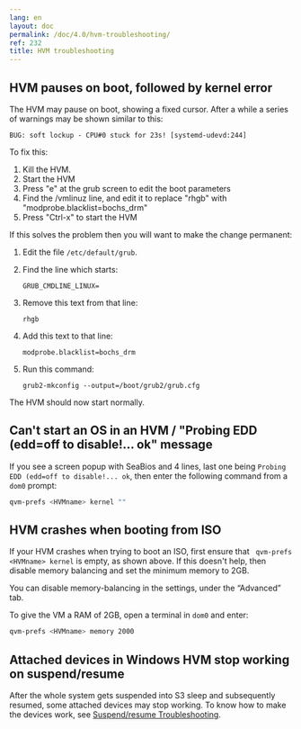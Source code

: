 ```yaml
---
lang: en
layout: doc
permalink: /doc/4.0/hvm-troubleshooting/
ref: 232
title: HVM troubleshooting
---
```


## HVM pauses on boot, followed by kernel error

The HVM may pause on boot, showing a fixed cursor.
After a while a series of warnings may be shown similar to this:

`
    BUG: soft lockup - CPU#0 stuck for 23s! [systemd-udevd:244]
`

To fix this:

1. Kill the HVM.
1. Start the HVM
1. Press "e" at the grub screen to edit the boot parameters
1. Find the /vmlinuz line, and edit it to replace "rhgb" with "modprobe.blacklist=bochs_drm"
1. Press "Ctrl-x" to start the HVM

If this solves the problem then you will want to make the change permanent:

1. Edit the file `/etc/default/grub`.
1. Find the line which starts:

    ~~~
    GRUB_CMDLINE_LINUX=
    ~~~

1. Remove this text from that line:

    ~~~
    rhgb
    ~~~

1. Add this text to that line:

    ~~~
    modprobe.blacklist=bochs_drm
    ~~~

1. Run this command:

    ~~~
    grub2-mkconfig --output=/boot/grub2/grub.cfg
    ~~~

The HVM should now start normally.

## Can't start an OS in an HVM / "Probing EDD (edd=off to disable!... ok" message

If you see a screen popup with SeaBios and 4 lines, last one being `Probing EDD (edd=off to disable!... ok`, then enter the following command from a `dom0` prompt:

```sh
qvm-prefs <HVMname> kernel ""
```

## HVM crashes when booting from ISO

If your HVM crashes when trying to boot an ISO, first ensure that ` qvm-prefs <HVMname> kernel` is empty, as shown above.
If this doesn't help, then disable memory balancing and set the minimum memory to 2GB.

You can disable memory-balancing in the settings, under the “Advanced” tab.

To give the VM a RAM of 2GB, open a terminal in `dom0` and enter:

```sh
qvm-prefs <HVMname> memory 2000
```

## Attached devices in Windows HVM stop working on suspend/resume

After the whole system gets suspended into S3 sleep and subsequently resumed, some attached devices may stop working. To know how to make the devices work, see [Suspend/resume Troubleshooting](/doc/suspend-resume-troubleshooting/#attached-devices-in-windows-hvm-stop-working-on-suspendresume).
